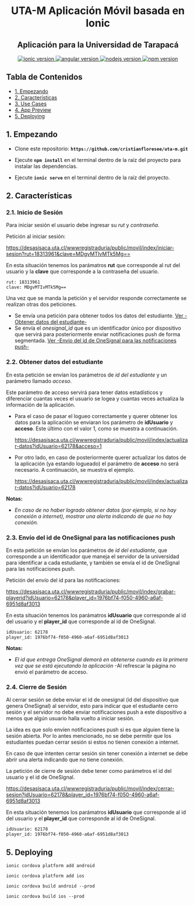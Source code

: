 <h1 align="center">
    UTA-M Aplicación Móvil basada en Ionic
</h1>

<h2 align="center">
	Aplicación para la Universidad de Tarapacá
</h2>

<p align="center">
    <a href="https://ionicframework.com/">
        <img src="https://img.shields.io/badge/ionic-v3.8-brightgreen.svg"
             alt="ionic version">
    </a>
    <a href="https://ionicframework.com/">
        <img src="https://img.shields.io/badge/angular-v4.0-brightgreen.svg"
             alt="angular version">
    </a>
     <a href="https://travis-ci.org/badges/shields">
        <img src="https://img.shields.io/badge/nodejs-v6.11-blue.svg"
             alt="nodejs version">
    </a>
    <a href="https://npmjs.org/package/gh-badges">
        <img src="https://img.shields.io/badge/npm-v3.10-blue.svg"
             alt="npm version">
    </a>
</p>


## Tabla de Contenidos
 - [1. Empezando](#1-empezando)
 - [2. Características](#2-características)
 - [3. Use Cases](#use-cases)
 - [4. App Preview](#app-preview)
 - [5. Deploying](#5-deploying)

## 1. Empezando
* Clone este repositorio: <b>`https://github.com/cristianfloresee/uta-m.git`</b>

* Ejecute <b>`npm install`</b> en el terminal dentro de la raíz del proyecto para instalar las dependencias.
* Ejecute <b>`ionic serve`</b> en el terminal dentro de la raíz del proyecto.

## 2. Características
<h3>2.1. Inicio de Sesión</h3>

Para iniciar sesión el usuario debe ingresar su *rut* y *contraseña*.

<p>Petición al iniciar sesión:</p>

https://desasisaca.uta.cl/wwwregistraduria/public/movil/index/iniciar-sesion?rut=18313961&clave=MDgvMTIvMTk5Mg==
<p>
En esta situación tenemos los parámatros <b>rut</b> que corresponde al rut del usuario y la <b>clave</b> que corresponde a la contraseña del usuario.
</p>

```
rut: 18313961
clave: MDgvMTIvMTk5Mg==
```
<p>Una vez que se manda la petición y el servidor responde correctamente se realizan otras dos peticiones.</p>

* Se envía una petición para obtener todos los datos del estudiante. [Ver -Obtener datos del estudiante-](#obtener-datos-del-estudiante)
* Se envía el *onesignal_id* que es un identificador único por dispositivo que servirá para posteriormente enviar notificaciones push de forma segmentada. [Ver -Envío del id de OneSignal para las notificaciones push-](#obtener-datos-del-estudiante)


<h3>2.2. Obtener datos del estudiante</h3>

En esta petición se envían los parámetros de *id del estudiante* y un parámetro llamado *acceso*.

<p>Este parámetro de acceso servirá para tener datos estadísticos y diferenciar cuantas veces el usuario se logea y cuantas veces actualiza la información de la aplicación. 
</p>

* Para el caso de pasar el logueo correctamente y querer obtener los datos para la aplicación se enviaran los parámetro de <b>idUsuario</b> y <b>acceso</b>. Este último con el valor 1, como se muestra a continuación.

    https://desasisaca.uta.cl/wwwregistraduria/public/movil/index/actualizar-datos?idUsuario=62178&acceso=1

* Por otro lado, en caso de posteriormente querer actualizar los datos de la aplicación (ya estando logueado) el parámetro de <b>acceso</b> no será necesario. A continuación, se muestra el ejemplo.

    https://desasisaca.uta.cl/wwwregistraduria/public/movil/index/actualizar-datos?idUsuario=62178



<b>Notas:</b>
* *En caso de no haber logrado obtener datos (por ejemplo, si no hay conexión a internet), mostrar una alerta indicando de que no hay conexión.*



<h3>2.3. Envío del id de OneSignal para las notificaciones push</h3>

En esta petición se envían los parámetros de *id del estudiante*, que corresponde a un identificador que maneja el servidor de la universidad para identificar a cada estudiante, y también se envía el id de OneSignal para las notificaciones push.

<p>Petición del envío del id para las notificaciones:</p>

https://desasisaca.uta.cl/wwwregistraduria/public/movil/index/grabar-playerid?idUsuario=62178&player_id=1976bf74-f050-4960-a6af-6951d8af3013

<p>
En esta situación tenemos los parámatros <b>idUsuario</b> que corresponde al id del usuario y el <b>player_id</b> que corresponde al id de OneSignal.
</p>

```
idUsuario: 62178
player_id: 1976bf74-f050-4960-a6af-6951d8af3013
```

<b>Notas:</b>
* *El id que entrega OneSignal demorá en obtenerse cuando es la primera vez que se está ejecutando la aplicación*
-Al refrescar la página no envió el parámetro de acceso.


<h3>2.4. Cierre de Sesión</h3>
<p>Al cerrar sesión se debe enviar el id de onesignal (id del dispositivo que genera OneSignal) al servidor, esto para indicar que el estudiante cerro sesión y el servidor no debe enviar notificaciones push a este dispositivo a menos que algún usuario halla vuelto a iniciar sesión. 
</p>
<p>La idea es que solo envíen notificaciones push si es que alguien tiene la sesión abierta. Por lo antes mencionado, no se debe permitir que los estudiantes puedan cerrar sesión si estos no tienen conexión a internet.
</p>
<p>En caso de que intenten cerrar sesión sin tener conexión a internet se debe abrir una alerta indicando que no tiene conexión.
</p>
<p>
La petición de cierre de sesión debe tener como parámetros el id del usuario y el id de OneSignal.
</p>

https://desasisaca.uta.cl/wwwregistraduria/public/movil/index/cerrar-sesion?idUsuario=62178&player_id=1976bf74-f050-4960-a6af-6951d8af3013


<p>
En esta situación tenemos los parámatros <b>idUsuario</b> que corresponde al id del usuario y el <b>player_id</b> que corresponde al id de OneSignal.
</p>

```
idUsuario: 62178
player_id: 1976bf74-f050-4960-a6af-6951d8af3013
```



## 5. Deploying
```
ionic cordova platform add android
```

```
ionic cordova platform add ios
```

```
ionic cordova build android --prod
```
```
ionic cordova build ios --prod
```